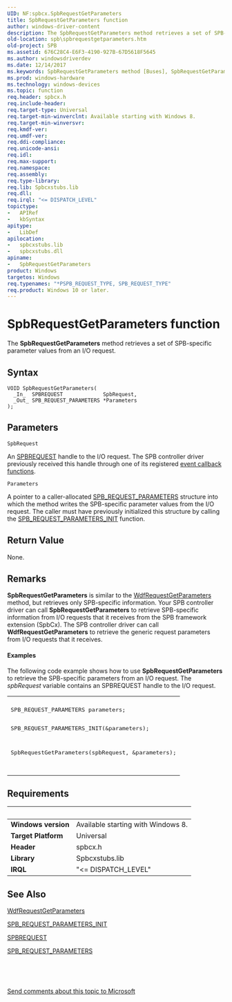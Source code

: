```yaml
---
UID: NF:spbcx.SpbRequestGetParameters
title: SpbRequestGetParameters function
author: windows-driver-content
description: The SpbRequestGetParameters method retrieves a set of SPB-specific parameter values from an I/O request.
old-location: spb\spbrequestgetparameters.htm
old-project: SPB
ms.assetid: 676C28C4-E6F3-4190-927B-67D5618F5645
ms.author: windowsdriverdev
ms.date: 12/14/2017
ms.keywords: SpbRequestGetParameters method [Buses], SpbRequestGetParameters, SPB.spbrequestgetparameters, spbcx/SpbRequestGetParameters
ms.prod: windows-hardware
ms.technology: windows-devices
ms.topic: function
req.header: spbcx.h
req.include-header: 
req.target-type: Universal
req.target-min-winverclnt: Available starting with Windows 8.
req.target-min-winversvr: 
req.kmdf-ver: 
req.umdf-ver: 
req.ddi-compliance: 
req.unicode-ansi: 
req.idl: 
req.max-support: 
req.namespace: 
req.assembly: 
req.type-library: 
req.lib: Spbcxstubs.lib
req.dll: 
req.irql: "<= DISPATCH_LEVEL"
topictype:
-	APIRef
-	kbSyntax
apitype:
-	LibDef
apilocation:
-	spbcxstubs.lib
-	spbcxstubs.dll
apiname:
-	SpbRequestGetParameters
product: Windows
targetos: Windows
req.typenames: "*PSPB_REQUEST_TYPE, SPB_REQUEST_TYPE"
req.product: Windows 10 or later.
---
```



# SpbRequestGetParameters function
The <b>SpbRequestGetParameters</b> method retrieves a set of SPB-specific parameter values from an I/O request.

## Syntax

````
VOID SpbRequestGetParameters(
  _In_  SPBREQUEST             SpbRequest,
  _Out_ SPB_REQUEST_PARAMETERS *Parameters
);
````

## Parameters

`SpbRequest`

An <a href="https://docs.microsoft.com/en-us/windows-hardware/drivers/spb/spbcx-object-handles">SPBREQUEST</a>  handle to the I/O request. The SPB controller driver previously received this handle through one of its registered <a href="https://msdn.microsoft.com/1DA1FF41-FB01-45CC-B0C1-EAF2C81D0CDA">event callback functions</a>.

`Parameters`

A pointer to a caller-allocated <a href="https://msdn.microsoft.com/91A5C504-7072-4B64-86F1-2BDE616CCA31">SPB_REQUEST_PARAMETERS</a> structure into which the method writes the SPB-specific parameter values from the I/O request. The caller must have previously initialized this structure by calling the <a href="https://msdn.microsoft.com/library/windows/hardware/hh406210">SPB_REQUEST_PARAMETERS_INIT</a> function.


## Return Value

None.

## Remarks

<b>SpbRequestGetParameters</b> is similar to the <a href="..\wdfrequest\nf-wdfrequest-wdfrequestgetparameters.md">WdfRequestGetParameters</a> method, but retrieves only SPB-specific information. Your SPB controller driver can call  <b>SpbRequestGetParameters</b> to retrieve SPB-specific information from I/O requests that it receives from the SPB framework extension (SpbCx). The SPB controller driver can call <b>WdfRequestGetParameters</b> to retrieve the generic request parameters from I/O requests that it receives.


#### Examples

The following code example shows how to use <b>SpbRequestGetParameters</b> to retrieve the SPB-specific parameters from an I/O request. The  <i>spbRequest</i> variable contains an SPBREQUEST handle to the I/O request.

<div class="code"><span codelanguage=""><table>
<tr>
<th></th>
</tr>
<tr>
<td>
<pre>SPB_REQUEST_PARAMETERS parameters;

SPB_REQUEST_PARAMETERS_INIT(&amp;parameters);

SpbRequestGetParameters(spbRequest, &amp;parameters);

</pre>
</td>
</tr>
</table></span></div>

## Requirements
| &nbsp; | &nbsp; |
| ---- |:---- |
| **Windows version** | Available starting with Windows 8.  |
| **Target Platform** | Universal |
| **Header** | spbcx.h |
| **Library** | Spbcxstubs.lib |
| **IRQL** | "<= DISPATCH_LEVEL" |

## See Also

<a href="..\wdfrequest\nf-wdfrequest-wdfrequestgetparameters.md">WdfRequestGetParameters</a>



<a href="https://msdn.microsoft.com/library/windows/hardware/hh406210">SPB_REQUEST_PARAMETERS_INIT</a>



<a href="https://docs.microsoft.com/en-us/windows-hardware/drivers/spb/spbcx-object-handles">SPBREQUEST</a>



<a href="https://msdn.microsoft.com/91A5C504-7072-4B64-86F1-2BDE616CCA31">SPB_REQUEST_PARAMETERS</a>



 

 

<a href="mailto:wsddocfb@microsoft.com?subject=Documentation%20feedback [SPB\buses]:%20SpbRequestGetParameters method%20 RELEASE:%20(12/14/2017)&amp;body=%0A%0APRIVACY STATEMENT%0A%0AWe use your feedback to improve the documentation. We don't use your email address for any other purpose, and we'll remove your email address from our system after the issue that you're reporting is fixed. While we're working to fix this issue, we might send you an email message to ask for more info. Later, we might also send you an email message to let you know that we've addressed your feedback.%0A%0AFor more info about Microsoft's privacy policy, see http://privacy.microsoft.com/en-us/default.aspx." title="Send comments about this topic to Microsoft">Send comments about this topic to Microsoft</a>
